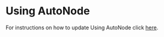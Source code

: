 # Using AutoNode

For instructions on how to update Using AutoNode click [here](../installing-node/using-autonode/update.md).


